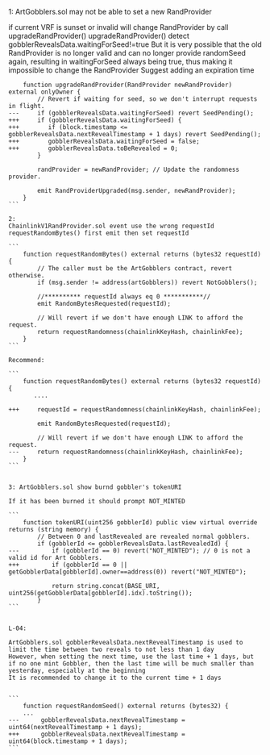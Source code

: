 1: ArtGobblers.sol may not be able to set a new RandProvider

if current VRF is sunset or invalid will change RandProvider by call upgradeRandProvider()
upgradeRandProvider() detect gobblerRevealsData.waitingForSeed!=true
But it is very possible that the old RandProvider is no longer valid and can no longer provide randomSeed again, resulting in waitingForSeed always being true, thus making it impossible to change the RandProvider
Suggest adding an expiration time
````
    function upgradeRandProvider(RandProvider newRandProvider) external onlyOwner {
        // Revert if waiting for seed, so we don't interrupt requests in flight.
---     if (gobblerRevealsData.waitingForSeed) revert SeedPending();
+++     if (gobblerRevealsData.waitingForSeed) {
+++        if (block.timestamp <= gobblerRevealsData.nextRevealTimestamp + 1 days) revert SeedPending();
+++        gobblerRevealsData.waitingForSeed = false;
+++        gobblerRevealsData.toBeRevealed = 0;
        }

        randProvider = newRandProvider; // Update the randomness provider.

        emit RandProviderUpgraded(msg.sender, newRandProvider);
    }
```

2:
ChainlinkV1RandProvider.sol event use the wrong requestId
requestRandomBytes() first emit then set requestId

```
    function requestRandomBytes() external returns (bytes32 requestId) {
        // The caller must be the ArtGobblers contract, revert otherwise.
        if (msg.sender != address(artGobblers)) revert NotGobblers();

        //********** requestId always eq 0 ***********//
        emit RandomBytesRequested(requestId);

        // Will revert if we don't have enough LINK to afford the request.
        return requestRandomness(chainlinkKeyHash, chainlinkFee);
    }
```

Recommend:

```
    function requestRandomBytes() external returns (bytes32 requestId) {
       ....

+++     requestId = requestRandomness(chainlinkKeyHash, chainlinkFee);

        emit RandomBytesRequested(requestId);

        // Will revert if we don't have enough LINK to afford the request.
---     return requestRandomness(chainlinkKeyHash, chainlinkFee);
    }
```


3: ArtGobblers.sol show burnd gobbler's tokenURI

If it has been burned it should prompt NOT_MINTED

```
    function tokenURI(uint256 gobblerId) public view virtual override returns (string memory) {
        // Between 0 and lastRevealed are revealed normal gobblers.
        if (gobblerId <= gobblerRevealsData.lastRevealedId) { 
---         if (gobblerId == 0) revert("NOT_MINTED"); // 0 is not a valid id for Art Gobblers.
+++         if (gobblerId == 0 || getGobblerData[gobblerId].owner==address(0)) revert("NOT_MINTED");

            return string.concat(BASE_URI, uint256(getGobblerData[gobblerId].idx).toString());
        }
```        


L-04:

ArtGobblers.sol gobblerRevealsData.nextRevealTimestamp is used to limit the time between two reveals to not less than 1 day
However, when setting the next time, use the last time + 1 days, but if no one mint Gobbler, then the last time will be much smaller than yesterday, especially at the beginning
It is recommended to change it to the current time + 1 days


```
    function requestRandomSeed() external returns (bytes32) {
    ...
---      gobblerRevealsData.nextRevealTimestamp = uint64(nextRevealTimestamp + 1 days);
+++      gobblerRevealsData.nextRevealTimestamp = uint64(block.timestamp + 1 days);        
```